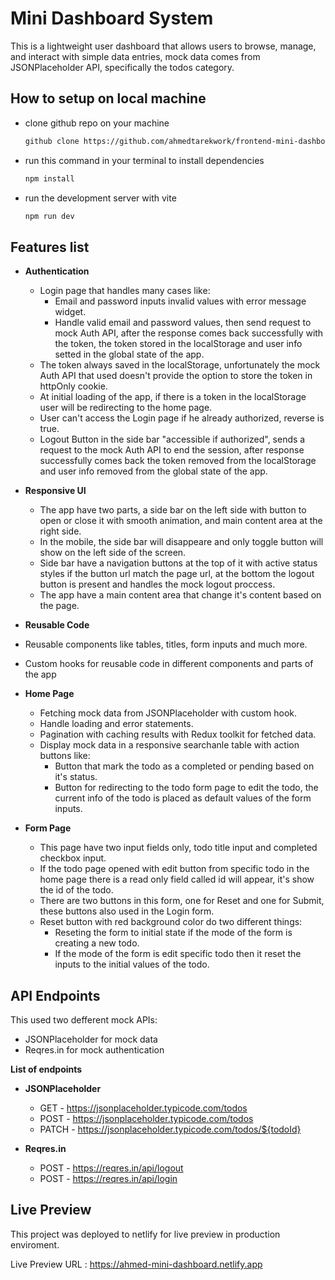 # Mini Dashboard System

This is a lightweight user dashboard that allows users to browse, manage, and interact with simple data entries,
mock data comes from JSONPlaceholder API, specifically the todos category.

## How to setup on local machine

- clone github repo on your machine

  ```bash
  github clone https://github.com/ahmedtarekwork/frontend-mini-dashboard.git
  ```

- run this command in your terminal to install dependencies

  ```bash
  npm install
  ```

- run the development server with vite

  ```bash
  npm run dev
  ```

## Features list

- **Authentication**

  - Login page that handles many cases like:
    - Email and password inputs invalid values with error message widget.
    - Handle valid email and password values, then send request to mock Auth API, after the response comes back successfully with the token, the token stored in the localStorage and user info setted in the global state of the app.
  - The token always saved in the localStorage, unfortunately the mock Auth API that used doesn't provide the option to store the token in httpOnly cookie.
  - At initial loading of the app, if there is a token in the localStorage user will be redirecting to the home page.
  - User can't access the Login page if he already authorized, reverse is true.
  - Logout Button in the side bar "accessible if authorized", sends a request to the mock Auth API to end the session, after response successfully comes back the token removed from the localStorage and user info removed from the global state of the app.

- **Responsive UI**

  - The app have two parts, a side bar on the left side with button to open or close it with smooth animation, and main content area at the right side.
  - In the mobile, the side bar will disappeare and only toggle button will show on the left side of the screen.
  - Side bar have a navigation buttons at the top of it with active status styles if the button url match the page url, at the bottom the logout button is present and handles the mock logout proccess.
  - The app have a main content area that change it's content based on the page.

- **Reusable Code**

- Reusable components like tables, titles, form inputs and much more.
- Custom hooks for reusable code in different components and parts of the app

- **Home Page**

  - Fetching mock data from JSONPlaceholder with custom hook.
  - Handle loading and error statements.
  - Pagination with caching results with Redux toolkit for fetched data.
  - Display mock data in a responsive searchanle table with action buttons like:
    - Button that mark the todo as a completed or pending based on it's status.
    - Button for redirecting to the todo form page to edit the todo, the current info of the todo is placed as default values of the form inputs.

- **Form Page**
  - This page have two input fields only, todo title input and completed checkbox input.
  - If the todo page opened with edit button from specific todo in the home page there is a read only field called id will appear, it's show the id of the todo.
  - There are two buttons in this form, one for Reset and one for Submit, these buttons also used in the Login form.
  - Reset button with red background color do two different things:
    - Reseting the form to initial state if the mode of the form is creating a new todo.
    - If the mode of the form is edit specific todo then it reset the inputs to the initial values of the todo.

## API Endpoints

This used two defferent mock APIs:

- JSONPlaceholder for mock data
- Reqres.in for mock authentication

**List of endpoints**

- **JSONPlaceholder**

  - GET - https://jsonplaceholder.typicode.com/todos
  - POST - https://jsonplaceholder.typicode.com/todos
  - PATCH - https://jsonplaceholder.typicode.com/todos/${todoId}

- **Reqres.in**
  - POST - https://reqres.in/api/logout
  - POST - https://reqres.in/api/login

## Live Preview

This project was deployed to netlify for live preview in production enviroment.

Live Preview URL : https://ahmed-mini-dashboard.netlify.app
